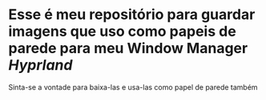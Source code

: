 # Esse é meu repositório para guardar imagens que uso como papeis de parede para meu Window Manager _Hyprland_

Sinta-se a vontade para baixa-las e usa-las como papel de parede também
